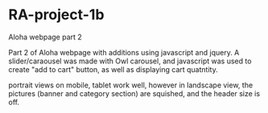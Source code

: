 # RA-project-1b
Aloha webpage part 2


Part 2 of Aloha webpage with additions using javascript and jquery. A slider/caraousel was made with Owl carousel, and javascript was used to create "add to cart" button, as well as displaying cart quatntity. 

portrait views on mobile, tablet work well, however in landscape view, the pictures (banner and category section) are squished, and the header size is off. 
